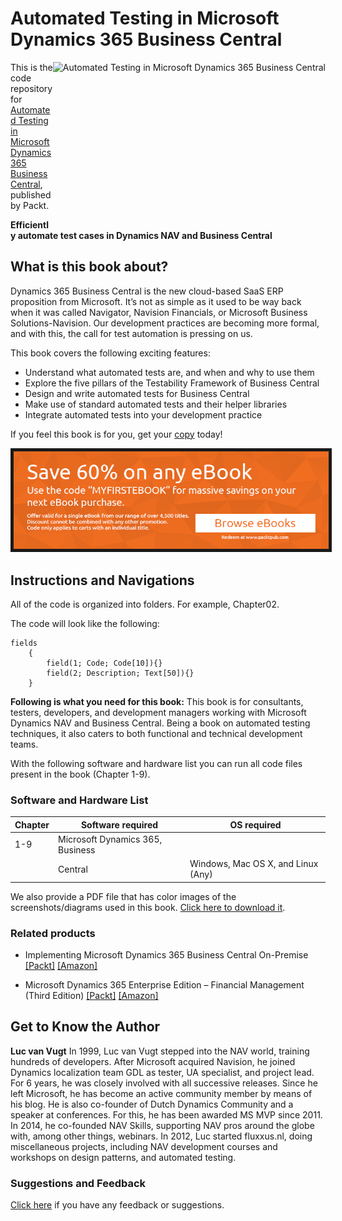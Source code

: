 # Automated Testing in Microsoft Dynamics 365 Business Central

<a href="https://prod.packtpub.com/in/automated-testing-in-microsoft-dynamics-365-business-central?utm_source=github&utm_medium=repository&utm_campaign=9781789804935"><img src="https://prod.packtpub.com/media/catalog/product/cache/e4d64343b1bc593f1c5348fe05efa4a6/b/1/b12641cover.png" alt="Automated Testing in Microsoft Dynamics 365 Business Central" height="256px" align="right"></a>

This is the code repository for [Automated Testing in Microsoft Dynamics 365 Business Central](https://prod.packtpub.com/in/automated-testing-in-microsoft-dynamics-365-business-central?utm_source=github&utm_medium=repository&utm_campaign=9781789804935), published by Packt.

**Efficiently automate test cases in Dynamics NAV and Business Central**

## What is this book about?
Dynamics 365 Business Central is the new cloud-based SaaS ERP proposition from Microsoft. It’s not as simple as it used to be way back when it was called Navigator, Navision Financials, or Microsoft Business Solutions-Navision. Our development practices are becoming more formal, and with this, the call for test automation is pressing on us.

This book covers the following exciting features: 
* Understand what automated tests are, and when and why to use them
* Explore the five pillars of the Testability Framework of Business Central
* Design and write automated tests for Business Central
* Make use of standard automated tests and their helper libraries
* Integrate automated tests into your development practice

If you feel this book is for you, get your [copy](https://www.amazon.com/dp/1789804930) today!

<a href="https://www.packtpub.com/?utm_source=github&utm_medium=banner&utm_campaign=GitHubBanner"><img src="https://raw.githubusercontent.com/PacktPublishing/GitHub/master/GitHub.png" alt="https://www.packtpub.com/" border="5" /></a>

## Instructions and Navigations
All of the code is organized into folders. For example, Chapter02.

The code will look like the following:
```
fields
    {
        field(1; Code; Code[10]){}
        field(2; Description; Text[50]){}
    }
```

**Following is what you need for this book:**
This book is for consultants, testers, developers, and development managers working with Microsoft Dynamics NAV and Business Central. Being a book on automated testing techniques, it also caters to both functional and technical development teams.

With the following software and hardware list you can run all code files present in the book (Chapter 1-9).

### Software and Hardware List

| Chapter  | Software required                   | OS required                        |
| -------- | ------------------------------------| -----------------------------------|
| 1-9      | Microsoft Dynamics 365, Business    |                                    |
|          |  Central                            | Windows, Mac OS X, and Linux (Any) |

We also provide a PDF file that has color images of the screenshots/diagrams used in this book. [Click here to download it](https://www.packtpub.com/sites/default/files/downloads/9781789804935_ColorImages.pdf).


### Related products <Other books you may enjoy>
* Implementing Microsoft Dynamics 365 Business Central On-Premise [[Packt]](https://prod.packtpub.com/in/application-development/implementing-microsoft-dynamics-365-business-central-premise-fourth-edition?utm_source=github&utm_medium=repository&utm_campaign=9781788293778) [[Amazon]](https://www.amazon.com/dp/1789133939)

* Microsoft Dynamics 365 Enterprise Edition – Financial Management (Third Edition) [[Packt]](https://prod.packtpub.com/in/application-development/microsoft-dynamics-365-enterprise-edition-financial-management?utm_source=github&utm_medium=repository&utm_campaign=9781785280009) [[Amazon]](https://www.amazon.com/dp/1788839293)

## Get to Know the Author
**Luc van Vugt**
In 1999, Luc van Vugt stepped into the NAV world, training hundreds of developers. After Microsoft acquired Navision, he joined Dynamics localization team GDL as tester, UA specialist, and project lead. For 6 years, he was closely involved with all successive releases. Since he left Microsoft, he has become an active community member by means of his blog. He is also co-founder of Dutch Dynamics Community and a speaker at conferences. For this, he has been awarded MS MVP since 2011. In 2014, he co-founded NAV Skills, supporting NAV pros around the globe with, among other things, webinars. In 2012, Luc started fluxxus.nl, doing miscellaneous projects, including NAV development courses and workshops on design patterns, and automated testing.


### Suggestions and Feedback
[Click here](https://docs.google.com/forms/d/e/1FAIpQLSdy7dATC6QmEL81FIUuymZ0Wy9vH1jHkvpY57OiMeKGqib_Ow/viewform) if you have any feedback or suggestions.
